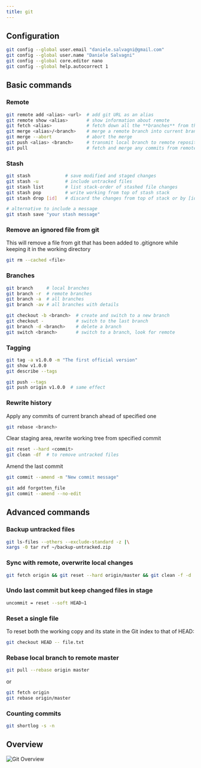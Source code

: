 ```yaml
---
title: git
---
```


## Configuration

```bash
git config --global user.email "daniele.salvagni@gmail.com"
git config --global user.name "Daniele Salvagni"
git config --global core.editor nano
git config --global help.autocorrect 1
```

## Basic commands

### Remote

```bash
git remote add <alias> <url>  # add git URL as an alias
git remote show <alias>       # show information about remote
git fetch <alias>             # fetch down all the **branches** from that remote
git merge <alias>/<branch>    # merge a remote branch into current branch
git merge --abort             # abort the merge
git push <alias> <branch>     # transmit local branch to remote repository
git pull                      # fetch and merge any commits from remote
```

### Stash

```bash
git stash             # save modified and staged changes
git stash -u          # include untracked files
git stash list        # list stack-order of stashed file changes
git stash pop         # write working from top of stash stack
git stash drop [id]   # discard the changes from top of stack or by [id]

# alternative to include a message
git stash save "your stash message"
```

### Remove an ignored file from git

This will remove a file from git that has been added to .gitignore while keeping
it in the working directory

```bash
git rm --cached <file>
```

### Branches

```bash
git branch     # local branches
git branch -r  # remote branches
git branch -a  # all branches
git branch -av # all branches with details
```

```bash
git checkout -b <branch>  # create and switch to a new branch
git checkout -            # switch to the last branch
git branch -d <branch>    # delete a branch
git switch <branch>       # switch to a branch, look for remote
```

### Tagging

```bash
git tag -a v1.0.0 -m "The first official version"
git show v1.0.0
git describe --tags

git push --tags
git push origin v1.0.0  # same effect
```

### Rewrite history

Apply any commits of current branch ahead of specified one

```bash
git rebase <branch>
```

Clear staging area, rewrite working tree from specified commit

```bash
git reset --hard <commit>
git clean -df  # to remove untracked files
```

Amend the last commit

```bash
git commit --amend -m "New commit message"

git add forgotten_file
git commit --amend --no-edit
```

## Advanced commands

### Backup untracked files

```bash
git ls-files --others --exclude-standard -z |\
xargs -0 tar rvf ~/backup-untracked.zip
```

### Sync with remote, overwrite local changes

```bash
git fetch origin && git reset --hard origin/master && git clean -f -d
```

### Undo last commit but keep changed files in stage

```bash
uncommit = reset --soft HEAD~1
```

### Reset a single file

To reset both the working copy and its state in the Git index to that of HEAD:

```bash
git checkout HEAD -- file.txt
```

### Rebase local branch to remote master

```bash
git pull --rebase origin master
```

or

```bash
git fetch origin
git rebase origin/master
```

### Counting commits

```bash
git shortlog -s -n
```

## Overview

![Git Overview](/img/notes/git/git-overview.png)
